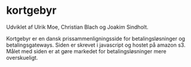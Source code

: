 kortgebyr
=========

Udviklet af Ulrik Moe, Christian Blach og Joakim Sindholt.

Kortgebyr er en dansk prissammenligningsside for betalingsløsninger og betalingsgateways. Siden er skrevet i javascript og hostet på amazon s3. Målet med siden er at gøre markedet for betalingsløsninger mere overskueligt. 
